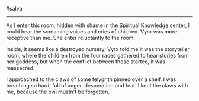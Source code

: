 #salva 

---

As I enter this room, hidden with shame in the Spiritual Knowledge center, I could hear the screaming voices and cries of children. Vyrx was more receptive than me. She enter reluctantly to the room.

Inside, it seems like a destroyed nursery, Vyrx told me it was the storyteller room, where the children from the four races gathered to hear stories from her goddess, but when the conflict between these started, it was massacred.

I approached to the claws of some felygrith pinned over a shelf. I was breathing so hard, full of anger, desperation and fear. I kept the claws with me, because the evil mustn't be forgotten. 